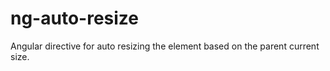 ng-auto-resize
===========

Angular directive for auto resizing the element based on the parent current size.
